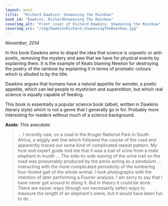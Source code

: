 ```yaml
---
layout: post
title:  "Richard Dawkins: Unweaving the Rainbow"
book_id: "Dawkins, RichardUnweaving The Rainbow"
coverimg_alt: "Front cover of Richard Dawkins: Unweaving the Rainbow"
coverimg_src: "/img/DawkinsRichard_UnweavingTheRainbow.jpg"
---
```


_November, 2014_

In this book Dawkins aims to dispel the idea that science is unpoetic
or anti-poetic, removing the mystery and awe that we have for physical
events by explaining them. It is the example of Keats blaming Newton
for destroying the poetry of the rainbow by explaining it in terms of
prismatic colours which is alluded to by the title.

Dawkins argues that humans have a natural appetite for wonder, a
poetic appetite, which can led people to mysticism and superstition,
but which real science is equally capable of feeding.

This book is essentially a popular science book (albeit, written in
Dawkins literary style) which is not a genre that I generally go in
for. Probably more interesting for readers without much of a
science background.

__Aside__: This anecdote:

> ... I recently saw, on a road in the Kruger National Park in South
> Africa, a wiggly wet line which followed the course of the road and
> apparently traced out some kind of complicated repeat pattern. My
> host and expert guide told me that it was a trail of urine from a
> male elephant in musth ... The side-to-side waving of the urine
> trail on the road was presumably produced by the penis acting as
> a pendulum ... interacting with the more complicated periodicity of
> the lumbering four-footed gait of the whole animal. I took
> photographs with the intention of later performing a Fourier
> analysis. I am sorry to say that I have never got around to doing it.
> But in theory it could be done. There are easier ways (though not
> necessarily safer) ways to measure the length of an elephant's penis,
> but it would have been fun to do ...
